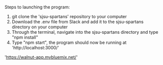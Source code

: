Steps to launching the program:

1. git clone the 'sjsu-spartans' repository to your computer
2. Download the .env file from Slack and add it to the sjsu-spartans directory on your computer
3. Through the terminal, navigate into the sjsu-spartans directory and type "npm install"
4. Type "npm start", the program should now be running at 'http://localhost:3000/'

'https://walnut-app.mybluemix.net/'

